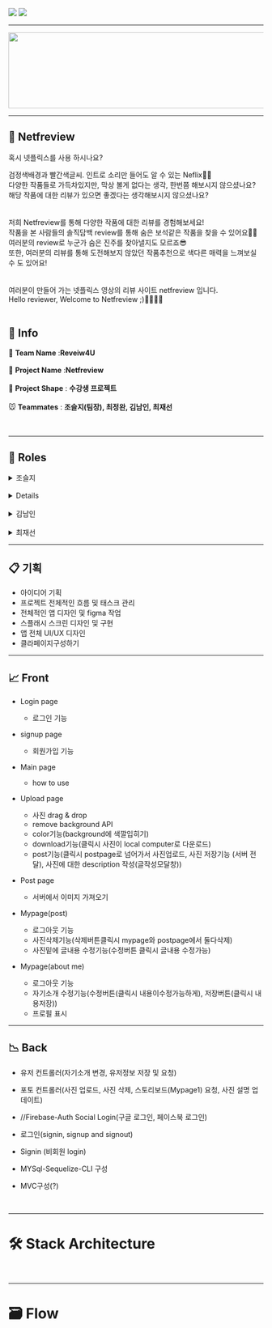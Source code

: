![](https://img.shields.io/badge/PROJECT-Netfreivew-red?style=for-the-badge)
![](https://img.shields.io/badge/Netfreview-Web-black?style=for-the-badge)

***********

<center><img src="https://github.com/codestates/Netfreview-client/blob/dev/img/Logo/netfreview-logo.png?raw=true" width="700" height="150"></center>

*************
## 🎥 Netfreview


혹시 넷플릭스를 사용 하시나요?

검정색배경과 빨간색글씨. 인트로 소리만 들어도 알 수 있는 Neflix🍿🎥<br />
다양한 작품들로 가득차있지만, 막상 볼게 없다는 생각, 한번쯤 해보시지 않으셨나요?<br />
해당 작품에 대한 리뷰가 있으면 좋겠다는 생각해보시지 않으셨나요?<br />
<br />
<br />
저희 Netfreview를 통해 다양한 작품에 대한 리뷰를 경험해보세요!<br />
작품을 본 사람들의 솔직담백 review를 통해 숨은 보석같은 작품을 찾을 수 있어요💎💍<br />
여러분의 review로 누군가 숨은 진주를 찾아낼지도 모르죠😎<br />
또한, 여러분의 리뷰를 통해 도전해보지 않았던 작품추천으로 색다른 매력을 느껴보실 수 도 있어요!<br />
<br />
<br />
여러분이 만들어 가는 넷플릭스 영상의 리뷰 사이트 netfreview 입니다.<br />
Hello reviewer, Welcome to Netfreview ;)🙋‍♂🙋‍♀
<br />
<br />
## 📎 Info
🐶 **Team Name** :**Reveiw4U**<br />
<br /> 
🦊 **Project Name** :**Netfreview**<br />
<br />
🐰 **Project Shape** : **수강생 프로젝트**<br />
<br />
🐭 **Teammates** : **조슬지(팀장), 최정완, 김남인, 최재선** <br />
<br />
<br />
******
## 📌 Roles

<details>
<summary>조슬지</summary>

<ul>
<li><a href=https://github.com/Seulji-jo><img src=https://img.shields.io/badge/github-Seulji--jo-fcba03?style=for-the-badge&logo=GitHub/></a></li>
  <a href=https://img.shields.io/badge/position-frontend-red?style=for-the-badge />
<!--   <li><strong>Position : </strong> Frontend</li> -->
  <li> <strong>Stack</strong> : React,React-Hooks, Typescript, Redux, Redux-Thunk</li>
  <li><span><strong>Contributions</strong></span>
    <ul>
      <li>
  </li>  
</ul>
</details>
<br>
<details>
<summary>최정완</summary>
<ul>
<br>
<li><a href=https://github.com/choijw1116><img src=https://img.shields.io/badge/github-choijw1116-brightgreen?style=for-the-badge&logo=GitHub/></a></li>
  <li>Position: Front-End</li>
  <li>Stack: React(Hook) Typescript</li>
  <li><span>Contributions</span>
    <ul>
</ul>
</details>
<br>
<details>
<summary>김남인</summary>
<ul>
<li>
<br>
<a href=https://github.com/southppp22><img src=https://img.shields.io/badge/github-southppp22-blueviolet?style=for-the-badge&logo=GitHub/></a></li>
  <li>Position: Backend</li>
  <li>Stack</li>
<p>NODE js, EXPRESS, MYSql, Sequelize, React-Native, React-Hooks, React-Navigation, React-Native-Element, Firebase-Auth</p>
  <li><span>Contributions</span>
    <ul>
    </ul>
</ul>
</details>
<br>

<details>
<summary>최재선</summary>
<ul>
<br>
  <li><a href=https://github.com/10o0o><img src=https://img.shields.io/badge/github-10o0o-blue?style=for-the-badge&logo=GitHub/></a> 
 </li>
  <li>Position: Backend</li>
  <li>Stack</li>
<p>NODE js, EXPRESS, MYSql, Sequelize, React-Native, React-Hooks, React-Navigation, React-Native-Element, Firebase-Auth</p>
  <li><span>Contributions</span>
<ul>
</ul>
</li>
</ul>
</details>
<div>

----------------------------------------------------------------------------------
📋 기획
----------------------------------------------------------------------------------

- 아이디어 기획
- 프로젝트 전체적인 흐름 및 태스크 관리
- 전체적인 앱 디자인 및 figma 작업
- 스플래시 스크린 디자인 및 구현
- 앱 전체 UI/UX 디자인
- 클라페이지구성하기

----------------------------------------------------------------------------------
📈 Front
----------------------------------------------------------------------------------

- Login page
    - 로그인 기능

- signup page
    - 회원가입 기능

- Main page
    - how to use

- Upload page
    - 사진 drag & drop
    - remove background API
    - color기능(background에 색깔입히기)
    - download기능(클릭시 사진이 local computer로 다운로드)
    - post기능(클릭시 postpage로 넘어가서 사진업로드, 사진 저장기능 (서버 전달), 사진에 대한 description 작성(글작성모달창))


- Post page
    - 서버에서 이미지 가져오기


- Mypage(post)
    - 로그아웃 기능
    - 사진삭제기능(삭제버튼클릭시 mypage와 postpage에서 둘다삭제)
    - 사진밑에 글내용 수정기능(수정버튼 클릭시 글내용 수정가능)


- Mypage(about me)
    - 로그아웃 기능
    - 자기소개 수정기능(수정버튼(클릭시 내용이수정가능하게), 저장버튼(클릭시 내용저장))
    - 프로필 표시

---------------------------------------------------------------------------
📉 Back
---------------------------------------------------------------------------

- 유저 컨트롤러(자기소개 변경, 유저정보 저장 및 요청)
- 포토 컨트롤러(사진 업로드, 사진 삭제, 스토리보드(Mypage1) 요청, 사진 설명 업데이트)
- //Firebase-Auth Social Login(구글 로그인, 페이스북 로그인)
- 로그인(signin, signup and signout)
- Signin (비회원 login)

- MYSql-Sequelize-CLI 구성
- MVC구성(?)
</div>



<br>


******
# 🛠 Stack Architecture

<br />

******
# 🗃 Flow

